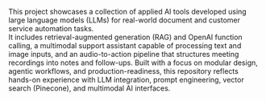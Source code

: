 This project showcases a collection of applied AI tools developed using large language models (LLMs) for real-world document and customer service automation tasks.  
It includes retrieval-augmented generation (RAG) and OpenAI function calling, a multimodal support assistant capable of processing text and image inputs, and an audio-to-action pipeline that structures meeting recordings into notes and follow-ups. 
Built with a focus on modular design, agentic workflows, and production-readiness, this repository reflects hands-on experience with LLM integration, prompt engineering, vector search (Pinecone), and multimodal AI interfaces.


